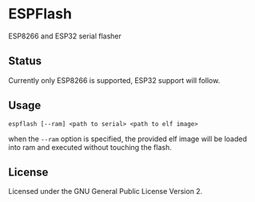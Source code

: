 # ESPFlash

ESP8266 and ESP32 serial flasher

## Status

Currently only ESP8266 is supported, ESP32 support will follow.

## Usage

```
espflash [--ram] <path to serial> <path to elf image>
```

when the `--ram` option is specified, the provided elf image will be loaded into ram and executed without touching the flash.

## License

Licensed under the GNU General Public License Version 2.